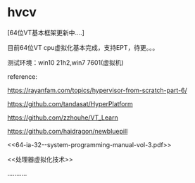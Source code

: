 # hvcv
[64位VT基本框架更新中....]

目前64位VT cpu虚拟化基本完成，支持EPT，待更。。。  

测试环境：win10 21h2,win7 7601(虚拟机)  
  
reference:  

https://rayanfam.com/topics/hypervisor-from-scratch-part-6/  

https://github.com/tandasat/HyperPlatform  

https://github.com/zzhouhe/VT_Learn    

https://github.com/haidragon/newbluepill

<<64-ia-32--system-programming-manual-vol-3.pdf>>  

<<处理器虚拟化技术>>

...........
